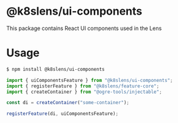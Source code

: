 # @k8slens/ui-components

This package contains React UI components used in the Lens

# Usage

```bash
$ npm install @k8slens/ui-components
```

```typescript
import { uiComponentsFeature } from "@k8slens/ui-components";
import { registerFeature } from "@k8slens/feature-core";
import { createContainer } from "@ogre-tools/injectable";

const di = createContainer("some-container");

registerFeature(di, uiComponentsFeature);
```

